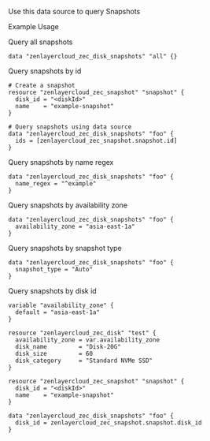 Use this data source to query Snapshots

Example Usage

Query all snapshots

```hcl
data "zenlayercloud_zec_disk_snapshots" "all" {}
```

Query snapshots by id

```hcl
# Create a snapshot
resource "zenlayercloud_zec_snapshot" "snapshot" {
  disk_id = "<diskId>"
  name    = "example-snapshot"
}

# Query snapshots using data source
data "zenlayercloud_zec_disk_snapshots" "foo" {
  ids = [zenlayercloud_zec_snapshot.snapshot.id]
}
```

Query snapshots by name regex

```hcl
data "zenlayercloud_zec_disk_snapshots" "foo" {
  name_regex = "^example"
}
```

Query snapshots by availability zone

```hcl
data "zenlayercloud_zec_disk_snapshots" "foo" {
  availability_zone = "asia-east-1a"
}
```

Query snapshots by snapshot type

```hcl
data "zenlayercloud_zec_disk_snapshots" "foo" {
  snapshot_type = "Auto"
}
```

Query snapshots by disk id

```hcl
variable "availability_zone" {
  default = "asia-east-1a"
}

resource "zenlayercloud_zec_disk" "test" {
  availability_zone = var.availability_zone
  disk_name         = "Disk-20G"
  disk_size         = 60
  disk_category     = "Standard NVMe SSD"
}

resource "zenlayercloud_zec_snapshot" "snapshot" {
  disk_id = "<diskId>"
  name    = "example-snapshot"
}

data "zenlayercloud_zec_disk_snapshots" "foo" {
  disk_id = zenlayercloud_zec_snapshot.snapshot.disk_id
}
```

